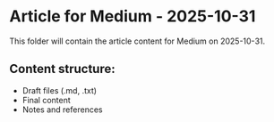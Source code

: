 # Article for Medium - 2025-10-31

This folder will contain the article content for Medium on 2025-10-31.

## Content structure:
- Draft files (.md, .txt)
- Final content
- Notes and references

